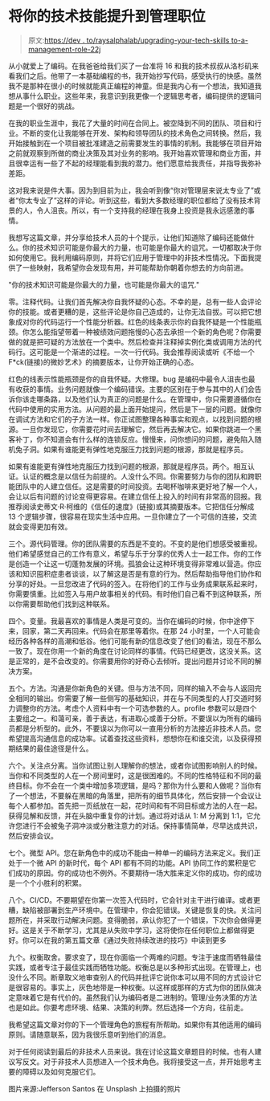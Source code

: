 # 将你的技术技能提升到管理职位

> 原文:[https://dev . to/raysalphalab/upgrading-your-tech-skills to-a-management-role-22j](https://dev.to/raysalphalab/upgrading-your-tech-skills-to-a-management-role-22j)

从小就爱上了编码。在我爸爸给我们买了一台准将 16 和我的技术叔叔从洛杉矶来看我们之后。他带了一本基础编程的书，我开始抄写代码，感受执行的快感。虽然我不是那种在很小的时候就能真正编程的神童。但是我内心有一个想法，我知道我想从事什么职业。这些年来，我意识到我更像一个逻辑思考者，编码提供的逻辑问题是一个很好的挑战。

在我的职业生涯中，我花了大量的时间在合同上。被空降到不同的团队、项目和行业。不断的变化让我能够在开发、架构和领导团队的技术角色之间转换。然后，我开始接触到在一个项目被批准建造之前需要发生的事情的机制。我能够在项目开始之前就观察到所做的商业决策及其对业务的影响。我开始喜欢管理和商业方面，并且很幸运有一些了不起的经理能看到我的潜力。他们愿意给我责任，并指导我弥补差距。

这对我来说是件大事。因为到目前为止，我会听到像“你对管理层来说太专业了”或者“你太专业了”这样的评论。听到这些，看到大多数经理的职位都给了没有技术背景的人，令人沮丧。所以，有一个支持我的经理在我身上投资是我永远感激的事情。

我想写这篇文章，并分享给技术人员的十个提示，让他们知道除了编码还能做什么。你的技术知识可能是你最大的力量，也可能是你最大的诅咒。一切都取决于你如何使用它。我利用编码原则，并将它们应用于管理中的非技术性情况。下面我提供了一些映射，我希望你会发现有用，并可能帮助你朝着你想去的方向前进。

"你的技术知识可能是你最大的力量，也可能是你最大的诅咒."

零。注释代码。让我们首先解决你自我怀疑的心态。不幸的是，总有一些人会评论你的技能。或者更糟的是，这些评论是你自己造成的，让你无法自拔。可以把它想象成对你的代码运行一个性能分析器。红色的线条表示你的自我怀疑是一个性能瓶颈。你怎么能指望带着一种被绩效问题拖慢的心态去承担一个新的角色呢？你需要做的就是把可疑的方法放在一个类中。然后检查并注释掉实例化类或调用方法的代码行。这可能是一个渐进的过程。一次一行代码。我会推荐阅读或听《不给一个 F*ck(链接)的微妙艺术》的摘要版本，让你开始正确的心态。

红色的线表示性能瓶颈是你的自我怀疑。大修理。bug 是编码中最令人沮丧也最有收获的事情。业务问题就像一个编码错误。主要的区别在于参与其中的人们会告诉你该走哪条路，以及他们认为真正的问题是什么。在管理中，你只需要遵循你在代码中使用的实用方法。从问题的最上面开始提问，然后是下一层的问题。就像你在调试方法和它们的子方法一样。你正试图整理各种事实和观点，以找到问题的根源。一旦你发现它，你需要花时间去理解它，然后再去解决它。如果你跳进一个黑客补丁，你不知道会有什么样的连锁反应。慢慢来，问你想问的问题，避免陷入随机兔子洞。如果有谁能更有弹性地克服压力找到问题的根源，那就是程序员。

如果有谁能更有弹性地克服压力找到问题的根源，那就是程序员。两个。相互认证。认证的概念是以信任为前提的。人没什么不同。你需要努力与你的团队和跨职能团队中的人建立信任。这是需要的时间投资。去喝杯咖啡来更好地了解一个人，会让以后有问题的讨论变得更容易。在建立信任上投入的时间有非常高的回报。我推荐阅读史蒂文·R·柯维的《信任的速度》(链接)或其摘要版本。它把信任分解成 13 个逻辑步骤，很容易在现实生活中应用。一旦你建立了一个可信的连接，交流就会变得更加有效。

三个。源代码管理。你的团队需要的东西是不变的。不变的是他们想感受被重视。他们希望感觉自己的工作有意义，希望与乐于分享的优秀人士一起工作。你的工作是创造一个让这一切蓬勃发展的环境。孤狼会让这种环境变得非常难以营造。你应该和知识囤积症患者谈谈，以了解这是否是有意的行为。然后帮助指导他们协作和分享的好处。一旦您改进了代码的签入。在将他们的工作与业务成果联系起来时，你需要慎重。比如签入与用户故事相关的代码。有时他们自己看不到这种联系，所以你需要帮助他们找到这种联系。

四个。变量。我最喜欢的事情是人类是可变的。当你在编码的时候，你中途停下来，回家，第二天再回来。代码会在那里等着你。在那 24 小时里，一个人可能会经历各种各样的高潮和低谷。他们可能有新的信息改变了他们的看法，现在不那么一致了。现在你用一个新的角度在讨论同样的事情。代码已经更改，这没关系。这是正常的，是不会改变的。你需要用你的好奇心去倾听。提出问题并讨论不同的解决方案。

五个。方法。沟通是你新角色的关键。但与方法不同，同样的输入不会与人返回完全相同的输出。你需要了解一些侧写的基础知识，并在与不同类型的人打交道时努力调整你的方法。考虑个人资料中有一个可选参数的人。profile 参数可以是四个主要组之一。和蔼可亲，善于表达，有进取心或善于分析。不要误以为所有的编码员都是分析型的。此外，不要误以为你可以一直用分析的方法接近非技术人员。您希望提高沟通信息的成功率。试着查找这些资料，想想你在和谁交流，以及获得预期结果的最佳途径是什么。

六个。关注点分离。当你试图让别人理解你的想法，或者你试图影响别人的时候。当你和不同类型的人在一个房间里时，这是很困难的。不同的性格特征和不同的最终目标。你不会在一个类中增加多项逻辑，是吗？那你为什么要和人做呢？当你有了一个想法，不要躲在黑暗的角落里，把所有的细节具体化，然后安排一个会议让每个人都参加。首先把一页纸放在一起，花时间和有不同目标或方法的人在一起。获得见解和反馈，并在头脑中重复你的计划。通过将对话从 1: M 分离到 1:1，它允许您进行不会被兔子洞冲淡或分散注意力的对话。保持事情简单，尽早达成共识，然后安排会议。

七个。微型 API。您在新角色中的成功不能由一种单一的编码方法来定义。我们正处于一个微 API 的新时代，每个 API 都有不同的功能。API 协同工作的累积是它们成功的原因。你的成功也不例外。不要期待一场大胜来定义你的成功。你的成功是一个个小胜利的积累。

八个。CI/CD。不要期望在你第一次签入代码时，它会针对主干进行编译。或者更糟，缺陷被部署到生产环境中。在管理中，你会犯错误。关键是恢复的快。关注问题所在，并采取行动解决问题。变得脆弱，承认你犯了一个错误，下次你会做得更好。这是关于不断学习，尤其是从失败中学习，这将使你在任何职位上都做得更好。你可以在我的第五篇文章《通过失败持续改进的技巧》中读到更多

九个。权衡取舍。要求变了，现在你面临一个两难的问题。专注于速度而牺牲最佳实践，或者专注于最佳实践而牺牲功能。权衡总是以多种形式出现。在管理上，也没什么不同。断章取义地审查别人的代码并批评它说你本可以用不同的方式设计它是很容易的。事实上，灰色地带是一种权衡。以这样或那样的方式为你的团队做决定意味着它是有代价的。虽然我们认为编码者是二进制的。管理/业务决策的方法也是如此。你要考虑环境、结果、决策的利弊。然后选择一个方向，往前走。

我希望这篇文章对你的下一个管理角色的旅程有所帮助。如果你有其他适用的编码原则。请随意联系，因为我很乐意听到他们的消息。

对于任何阅读到最后的非技术人员来说。我在讨论这篇文章题目的时候。也有人建议写反文。对于非技术人员想进入一个技术角色。我将接受这一点，并开始思考主要的障碍以及如何克服它们。

图片来源:Jefferson Santos 在 Unsplash 上拍摄的照片